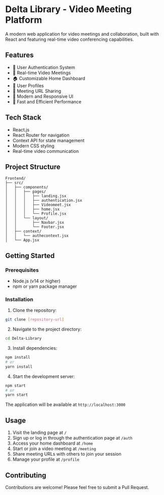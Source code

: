 # Delta Library - Video Meeting Platform

A modern web application for video meetings and collaboration, built with React and featuring real-time video conferencing capabilities.

## Features

- 🔐 User Authentication System
- 🎥 Real-time Video Meetings
- 🏠 Customizable Home Dashboard
- 👤 User Profiles
- 🎯 Meeting URL Sharing
- 🎨 Modern and Responsive UI
- 🚀 Fast and Efficient Performance

## Tech Stack

- React.js
- React Router for navigation
- Context API for state management
- Modern CSS styling
- Real-time video communication

## Project Structure

```
Frontend/
├── src/
│   ├── components/
│   │   ├── pages/
│   │   │   ├── landing.jsx
│   │   │   ├── authentication.jsx
│   │   │   ├── Videomeet.jsx
│   │   │   ├── home.jsx
│   │   │   └── Profile.jsx
│   │   └── layout/
│   │       ├── Navbar.jsx
│   │       └── Footer.jsx
│   ├── context/
│   │   └── authecontext.jsx
│   └── App.jsx
```

## Getting Started

### Prerequisites

- Node.js (v14 or higher)
- npm or yarn package manager

### Installation

1. Clone the repository:
```bash
git clone [repository-url]
```

2. Navigate to the project directory:
```bash
cd Delta-Library
```

3. Install dependencies:
```bash
npm install
# or
yarn install
```

4. Start the development server:
```bash
npm start
# or
yarn start
```

The application will be available at `http://localhost:3000`

## Usage

1. Visit the landing page at `/`
2. Sign up or log in through the authentication page at `/auth`
3. Access your home dashboard at `/home`
4. Start or join a video meeting at `/meeting`
5. Share meeting URLs with others to join your session
6. Manage your profile at `/profile`

## Contributing

Contributions are welcome! Please feel free to submit a Pull Request.


